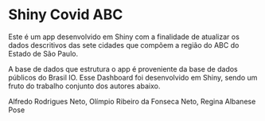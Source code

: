 # Shiny Covid ABC

Este é um app desenvolvido em Shiny com a finalidade de atualizar os dados descritivos das sete cidades que compõem a região do ABC do Estado de São Paulo.

A base de dados que estrutura o app é proveniente da base de dados públicos do Brasil IO.
Esse Dashboard foi desenvolvido em Shiny, sendo um fruto do trabalho conjunto dos autores abaixo.

Alfredo Rodrigues Neto, 
Olímpio Ribeiro da Fonseca Neto, 
Regina Albanese Pose
